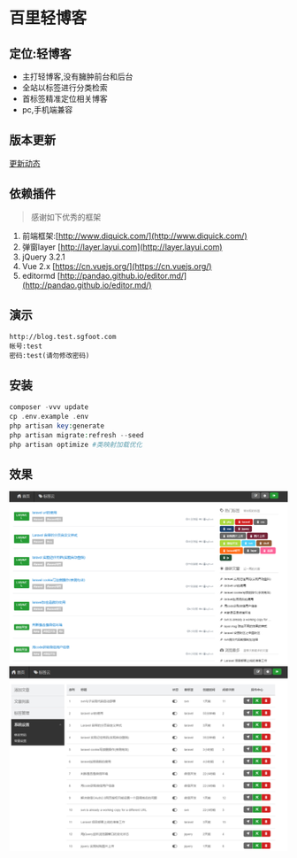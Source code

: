 # 百里轻博客

## 定位:轻博客
* 主打轻博客,没有臃肿前台和后台
* 全站以标签进行分类检索
* 首标签精准定位相关博客
* pc,手机端兼容

## 版本更新
[更新动态](changelog.md)

## 依赖插件 
> 感谢如下优秀的框架

1. 前端框架:[http://www.diquick.com/](http://www.diquick.com/)
1. 弹窗layer [http://layer.layui.com](http://layer.layui.com)
1. jQuery 3.2.1
1. Vue 2.x [https://cn.vuejs.org/](https://cn.vuejs.org/)
1. editormd [http://pandao.github.io/editor.md/](http://pandao.github.io/editor.md/) 

## 演示
```angular2html
http://blog.test.sgfoot.com
帐号:test
密码:test(请勿修改密码)
```


## 安装
```php
composer -vvv update
cp .env.example .env
php artisan key:generate
php artisan migrate:refresh --seed
php artisan optimize #类映射加载优化
```

## 效果
![](demo/home.png)
![](demo/admin.png)